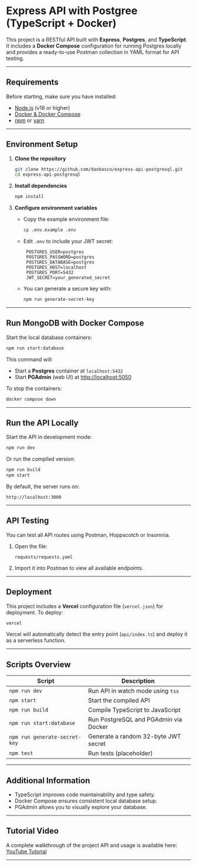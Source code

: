 # Express API with Postgree (TypeScript + Docker)

This project is a RESTful API built with **Express**, **Postgres**, and **TypeScript**.
It includes a **Docker Compose** configuration for running Postgres locally and provides a ready-to-use Postman collection in YAML format for API testing.

---

## Requirements

Before starting, make sure you have installed:

* [Node.js](https://nodejs.org/) (v18 or higher)
* [Docker & Docker Compose](https://www.docker.com/)
* [npm](https://www.npmjs.com/) or [yarn](https://yarnpkg.com/)

---

## Environment Setup

1. **Clone the repository**

   ```bash
   git clone https://github.com/danbasco/express-api-postgresql.git
   cd express-api-postgresql
   ```

2. **Install dependencies**

   ```bash
   npm install
   ```

3. **Configure environment variables**

   * Copy the example environment file:

     ```bash
     cp .env.example .env
     ```
   * Edit `.env` to include your JWT secret:

     ```env
      POSTGRES_USER=postgres
      POSTGRES_PASSWORD=postgres
      POSTGRES_DATABASE=postgres
      POSTGRES_HOST=localhost
      POSTGRES_PORT=5432
      JWT_SECRET=your_generated_secret
     ```
   * You can generate a secure key with:

     ```bash
     npm run generate-secret-key
     ```

---

## Run MongoDB with Docker Compose

Start the local database containers:

```bash
npm run start:database
```

This command will:

* Start a **Postgres** container at `localhost:5432`
* Start **PGAdmin** (web UI) at [http://localhost:5050](http://localhost:5050)


To stop the containers:

```bash
docker compose down
```

---

## Run the API Locally

Start the API in development mode:

```bash
npm run dev
```

Or run the compiled version:

```bash
npm run build
npm start
```

By default, the server runs on:

```
http://localhost:3000
```

---

## API Testing

You can test all API routes using Postman, Hoppscotch or Insomnia.

1. Open the file:

   ```
   requests/requests.yaml
   ```
2. Import it into Postman to view all available endpoints.

---

## Deployment

This project includes a **Vercel** configuration file (`vercel.json`) for deployment.
To deploy:

```bash
vercel
```

Vercel will automatically detect the entry point (`api/index.ts`) and deploy it as a serverless function.

---

## Scripts Overview

| Script                        | Description                              |
| ----------------------------- | ---------------------------------------- |
| `npm run dev`                 | Run API in watch mode using `tsx`        |
| `npm start`                   | Start the compiled API                   |
| `npm run build`               | Compile TypeScript to JavaScript         |
| `npm run start:database`      | Run PostgreSQL and PGAdmin via Docker    |
| `npm run generate-secret-key` | Generate a random 32-byte JWT secret     |
| `npm test`                    | Run tests (placeholder)                  |

---

## Additional Information

* TypeScript improves code maintainability and type safety.
* Docker Compose ensures consistent local database setup.
* PGAdmin allows you to visually explore your database.

---

## Tutorial Video

A complete walkthrough of the project API and usage is available here:
[YouTube Tutorial](https://youtu.be/dQw4w9WgXcQ?si=dY1RaEDnPkLwtqVI)

---
